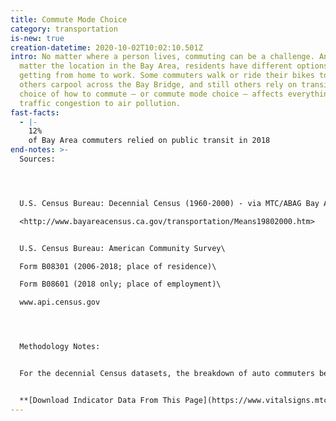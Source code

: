 ```yaml
---
title: Commute Mode Choice
category: transportation
is-new: true
creation-datetime: 2020-10-02T10:02:10.501Z
intro: No matter where a person lives, commuting can be a challenge. And no
  matter the location in the Bay Area, residents have different options for
  getting from home to work. Some commuters walk or ride their bikes to work,
  others carpool across the Bay Bridge, and still others rely on transit. The
  choice of how to commute – or commute mode choice – affects everything from
  traffic congestion to air pollution.
fast-facts:
  - |-
    12%
    of Bay Area commuters relied on public transit in 2018
end-notes: >-
  Sources:




  U.S. Census Bureau: Decennial Census (1960-2000) - via MTC/ABAG Bay Area Census\

  <http://www.bayareacensus.ca.gov/transportation/Means19802000.htm>


  U.S. Census Bureau: American Community Survey\

  Form B08301 (2006-2018; place of residence)\

  Form B08601 (2018 only; place of employment)\

  www.api.census.gov




  Methodology Notes:


  For the decennial Census datasets, the breakdown of auto commuters between drive alone and carpool is not available before 1980. "Other" includes bicycle, motorcycle, taxi, and other modes of transportation. For the American Community Survey datasets, 1-year rolling average data was used for metros, region, and county geographic levels, while 5-year rolling average data was used for cities and tracts. This is due to the fact that more localized data is not included in the 1-year dataset across all Bay Area cities. Regional mode shares are population-weighted averages of the nine counties’ modal shares. "Auto" includes drive alone and carpool for the simple data tables and is broken out in the detailed data tables accordingly, as it was not available before 1980. “Transit” includes public operators (Muni, BART, etc.) and employer-provided shuttles (e.g., Google shuttle buses). "Other" includes motorcycle, taxi, and other modes of transportation; bicycle mode share was broken out separately for the first time in the 2006 data and is shown in the detailed data tables. Census tract data is not available for tracts with insufficient numbers of residents or workers.


  **[Download Indicator Data From This Page](https://www.vitalsigns.mtc.ca.gov/data/94)**
---
```

